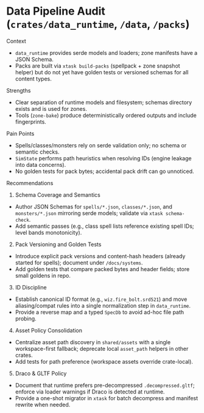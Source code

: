 # Data Pipeline Audit (`crates/data_runtime`, `/data`, `/packs`)

Context
- `data_runtime` provides serde models and loaders; zone manifests have a JSON Schema.
- Packs are built via `xtask build-packs` (spellpack + zone snapshot helper) but do not yet have golden tests or versioned schemas for all content types.

Strengths
- Clear separation of runtime models and filesystem; schemas directory exists and is used for zones.
- Tools (`zone-bake`) produce deterministically ordered outputs and include fingerprints.

Pain Points
- Spells/classes/monsters rely on serde validation only; no schema or semantic checks.
- `SimState` performs path heuristics when resolving IDs (engine leakage into data concerns).
- No golden tests for pack bytes; accidental pack drift can go unnoticed.

Recommendations
1) Schema Coverage and Semantics
- Author JSON Schemas for `spells/*.json`, `classes/*.json`, and `monsters/*.json` mirroring serde models; validate via `xtask schema-check`.
- Add semantic passes (e.g., class spell lists reference existing spell IDs; level bands monotonicity).

2) Pack Versioning and Golden Tests
- Introduce explicit pack versions and content-hash headers (already started for spells); document under `/docs/systems`.
- Add golden tests that compare packed bytes and header fields; store small goldens in repo.

3) ID Discipline
- Establish canonical ID format (e.g., `wiz.fire_bolt.srd521`) and move aliasing/compat rules into a single normalization step in `data_runtime`.
- Provide a reverse map and a typed `SpecDb` to avoid ad-hoc file path probing.

4) Asset Policy Consolidation
- Centralize asset path discovery in `shared/assets` with a single workspace-first fallback; deprecate local `asset_path` helpers in other crates.
- Add tests for path preference (workspace assets override crate-local).

5) Draco & GLTF Policy
- Document that runtime prefers pre-decompressed `.decompressed.gltf`; enforce via loader warnings if Draco is detected at runtime.
- Provide a one-shot migrator in `xtask` for batch decompress and manifest rewrite when needed.

